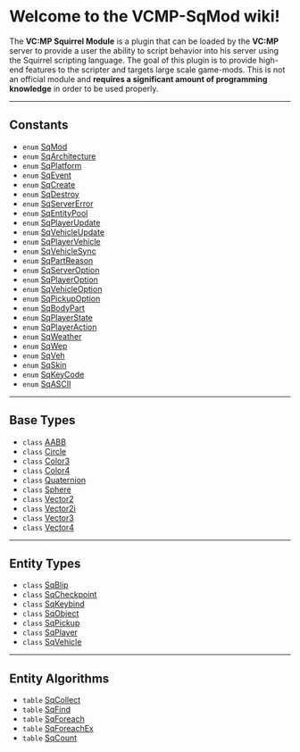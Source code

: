 #  Welcome to the VCMP-SqMod wiki!

The **VC:MP Squirrel Module** is a plugin that can be loaded by the **VC:MP** server to provide a user the ability to script behavior into his server using the Squirrel scripting language. The goal of this plugin is to provide high-end features to the scripter and targets large scale game-mods. This is not an official module and __requires a significant amount of programming knowledge__ in order to be used properly.

----

## Constants

* `enum` [SqMod](Enum.SqMod)
* `enum` [SqArchitecture](Enum.SqArchitecture)
* `enum` [SqPlatform](Enum.SqPlatform)
* `enum` [SqEvent](Enum.SqEvent)
* `enum` [SqCreate](Enum.SqCreate)
* `enum` [SqDestroy](Enum.SqDestroy)
* `enum` [SqServerError](Enum.SqServerError)
* `enum` [SqEntityPool](Enum.SqEntityPool)
* `enum` [SqPlayerUpdate](Enum.SqPlayerUpdate)
* `enum` [SqVehicleUpdate](Enum.SqVehicleUpdate)
* `enum` [SqPlayerVehicle](Enum.SqPlayerVehicle)
* `enum` [SqVehicleSync](Enum.SqVehicleSync)
* `enum` [SqPartReason](Enum.SqPartReason)
* `enum` [SqServerOption](Enum.SqServerOption)
* `enum` [SqPlayerOption](Enum.SqPlayerOption)
* `enum` [SqVehicleOption](Enum.SqVehicleOption)
* `enum` [SqPickupOption](Enum.SqPickupOption)
* `enum` [SqBodyPart](Enum.SqBodyPart)
* `enum` [SqPlayerState](Enum.SqPlayerState)
* `enum` [SqPlayerAction](Enum.SqPlayerAction)
* `enum` [SqWeather](Enum.SqWeather)
* `enum` [SqWep](Enum.SqWep)
* `enum` [SqVeh](Enum.SqVeh)
* `enum` [SqSkin](Enum.SqSkin)
* `enum` [SqKeyCode](Enum.SqKeyCode)
* `enum` [SqASCII](Enum.SqASCII)

----

## Base Types

* `class` [AABB](Class.AABB)
* `class` [Circle](Class.Circle)
* `class` [Color3](Class.Color3)
* `class` [Color4](Class.Color4)
* `class` [Quaternion](Class.Quaternion)
* `class` [Sphere](Class.Sphere)
* `class` [Vector2](Class.Vector2)
* `class` [Vector2i](Class.Vector2i)
* `class` [Vector3](Class.Vector3)
* `class` [Vector4](Class.Vector4)

----

## Entity Types

* `class` [SqBlip](Class.SqBlip)
* `class` [SqCheckpoint](Class.SqCheckpoint)
* `class` [SqKeybind](Class.SqKeybind)
* `class` [SqObject](Class.SqObject)
* `class` [SqPickup](Class.SqPickup)
* `class` [SqPlayer](Class.SqPlayer)
* `class` [SqVehicle](Class.SqVehicle)

----

## Entity Algorithms

* `table` [SqCollect](Table.SqCollect)
* `table` [SqFind](Table.SqFind)
* `table` [SqForeach](Table.SqForeach)
* `table` [SqForeachEx](Table.SqForeachEx)
* `table` [SqCount](Table.SqCount)
